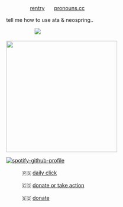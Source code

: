 

ㅤㅤㅤㅤㅤ[rentry](https://rentry.co/abundantlakes)ㅤㅤ[pronouns.cc](https://pronouns.cc/@finland)

tell me how to use ata & neospring..

ㅤㅤㅤㅤㅤㅤ![](https://komarev.com/ghpvc/?username=lustangel&label=sexy_people&color=3141B8)

<img src="https://files.catbox.moe/p7snbu.gif" width="300">


[![spotify-github-profile](https://spotify-github-profile.kittinanx.com/api/view?uid=31zbblnlr2w65oeixrz3ikwwf7xq&cover_image=true&theme=novatorem&show_offline=false&background_color=121212&interchange=true&bar_color=53b14f&bar_color_cover=true)](https://github.com/kittinan/spotify-github-profile)


ㅤ ㅤㅤ🇵🇸 [daily click](https://arab.org/click-to-help/palestine/)

ㅤㅤㅤ 🇨🇩 [donate or take action](https://www.savethechildren.org/us/where-we-work/democratic-republic-of-congo)

ㅤ ㅤㅤ🇸🇩 [donate](https://www.help-ev.de/en/donate-south-sudan/) 
